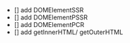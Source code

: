 - [] add DOMElementSSR
- [] add DOMElementPSSR
- [] add DOMElementPCR
- [] add getInnerHTML/ getOuterHTML